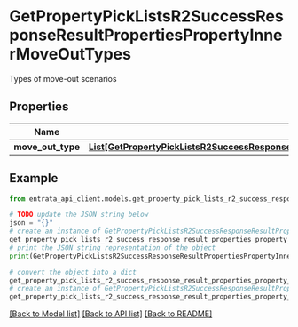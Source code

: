 # GetPropertyPickListsR2SuccessResponseResultPropertiesPropertyInnerMoveOutTypes

Types of move-out scenarios

## Properties

Name | Type | Description | Notes
------------ | ------------- | ------------- | -------------
**move_out_type** | [**List[GetPropertyPickListsR2SuccessResponseResultPropertiesPropertyInnerMoveOutTypesMoveOutTypeInner]**](GetPropertyPickListsR2SuccessResponseResultPropertiesPropertyInnerMoveOutTypesMoveOutTypeInner.md) |  | 

## Example

```python
from entrata_api_client.models.get_property_pick_lists_r2_success_response_result_properties_property_inner_move_out_types import GetPropertyPickListsR2SuccessResponseResultPropertiesPropertyInnerMoveOutTypes

# TODO update the JSON string below
json = "{}"
# create an instance of GetPropertyPickListsR2SuccessResponseResultPropertiesPropertyInnerMoveOutTypes from a JSON string
get_property_pick_lists_r2_success_response_result_properties_property_inner_move_out_types_instance = GetPropertyPickListsR2SuccessResponseResultPropertiesPropertyInnerMoveOutTypes.from_json(json)
# print the JSON string representation of the object
print(GetPropertyPickListsR2SuccessResponseResultPropertiesPropertyInnerMoveOutTypes.to_json())

# convert the object into a dict
get_property_pick_lists_r2_success_response_result_properties_property_inner_move_out_types_dict = get_property_pick_lists_r2_success_response_result_properties_property_inner_move_out_types_instance.to_dict()
# create an instance of GetPropertyPickListsR2SuccessResponseResultPropertiesPropertyInnerMoveOutTypes from a dict
get_property_pick_lists_r2_success_response_result_properties_property_inner_move_out_types_from_dict = GetPropertyPickListsR2SuccessResponseResultPropertiesPropertyInnerMoveOutTypes.from_dict(get_property_pick_lists_r2_success_response_result_properties_property_inner_move_out_types_dict)
```
[[Back to Model list]](../README.md#documentation-for-models) [[Back to API list]](../README.md#documentation-for-api-endpoints) [[Back to README]](../README.md)


